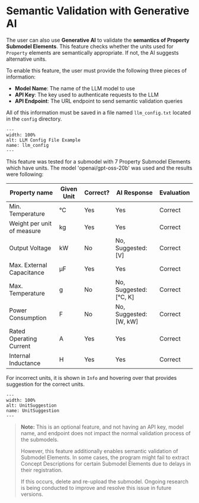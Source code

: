 # Semantic Validation with Generative AI

The user can also use **Generative AI** to validate the **semantics of Property Submodel Elements**. This feature checks whether the units used for `Property` elements are semantically appropriate. If not, the AI suggests alternative units.

To enable this feature, the user must provide the following three pieces of information:

- **Model Name**: The name of the LLM model to use  
- **API Key**: The key used to authenticate requests to the LLM  
- **API Endpoint**: The URL endpoint to send semantic validation queries

All of this information must be saved in a file named `llm_config.txt` located in the `config` directory.

```{figure} ./images/llm_config.PNG
---
width: 100%
alt: LLM Config File Example
name: llm_config
---
```

This feature was tested for a submodel with 7 Property Submodel Elements which have units. The model 'openai/gpt-oss-20b' was used and the results were following:

| Property name              | Given Unit | Correct? | AI Response              | Evaluation |
|----------------------------|------------|----------|--------------------------|------------|
| Min. Temperature           | °C         | Yes      | Yes                      | Correct    |
| Weight per unit of measure | kg         | Yes      | Yes                      | Correct    |
| Output Voltage             | kW         | No       | No, Suggested: [V]       | Correct    |
| Max. External Capacitance  | µF         | Yes      | Yes                      | Correct    |
| Max. Temperature           | g          | No       | No, Suggested: [°C, K]   | Correct    |
| Power Consumption          | F          | No       | No, Suggested: [W, kW]   | Correct    |
| Rated Operating Current    | A          | Yes      | Yes                      | Correct    |
| Internal Inductance        | H          | Yes      | Yes                      | Correct    |

For incorrect units, it is shown in `Info` and hovering over that provides suggestion for the correct units.

```{figure} ./images/UnitSuggestion.jpeg
---
width: 100%
alt: UnitSuggestion
name: UnitSuggestion
---
```
> **Note:** This is an optional feature, and not having an API key, model name, and endpoint does not impact the normal validation process of the submodels.  
>  
> However, this feature additionally enables semantic validation of Submodel Elements. In some cases, the program might fail to extract Concept Descriptions for certain Submodel Elements due to delays in their registration.  
>  
> If this occurs, delete and re-upload the submodel. Ongoing research is being conducted to improve and resolve this issue in future versions.
